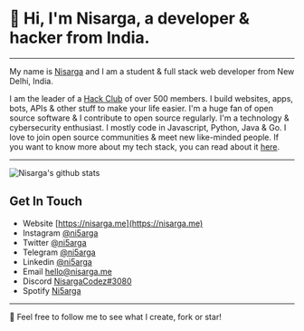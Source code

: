 # 👋 Hi, I'm Nisarga, a developer & hacker from India.
---

My name is [Nisarga](https://nisarga.me) and I am a student & full stack web developer from New Delhi, India.

I am the leader of a [Hack Club](https://hackclub.com) of over 500 members. I build websites, apps, bots, APIs & other stuff to make your life easier. I'm a huge fan of open source software & I contribute to open source regularly. I'm a technology & cybersecurity enthusiast. I mostly code in Javascript, Python, Java & Go. I love to join open source communities & meet new like-minded people. If you want to know more about my tech stack, you can read about it [here](https://nisarga.me/about). 

---

![Nisarga's github stats](https://github-readme-stats.vercel.app/api?username=ni5arga&count_private=true&title_color=ffffff&text_color=c9cacc&icon_color=58a6ff&bg_color=161b22)


## Get In Touch

- Website [https://nisarga.me](https://nisarga.me)
- Instagram [@ni5arga](https://instagram.com/ni5arga)
- Twitter [@ni5arga](https://twitter.com/ni5arga)
- Telegram [@ni5arga](https://ni5arga.t.me/)
- Linkedin [@ni5arga](https://www.linkedin.com/in/ni5arga/)
- Email [hello@nisarga.me](mailto:hello@nisarga.me)
- Discord [NisargaCodez#3080](https://discord.com/users/746040983992533072)
- Spotify [Ni5arga](https://open.spotify.com/user/2g78prniwnob6e44but33jbyq?si=20c57940da4341ae)


---

🍃 Feel free to follow me to see what I create, fork or star!
